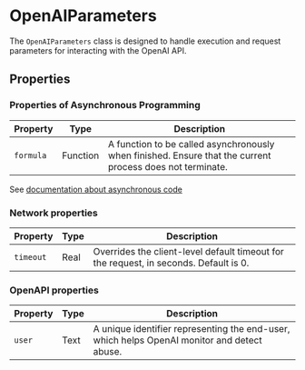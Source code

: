 # OpenAIParameters

The `OpenAIParameters` class is designed to handle execution and request parameters for interacting with the OpenAI API.

## Properties

### Properties of Asynchronous Programming

| Property           | Type    | Description                                                                                                           |
|-------------------|---------|-----------------------------------------------------------------------------------------------------------------------|
| `formula`         | Function| A function to be called asynchronously when finished. Ensure that the current process does not terminate.            |

See [documentation about asynchronous code](../AsynchronousCall.md)

### Network properties

| Property           | Type    | Description                                                                                                           |
|-------------------|---------|-----------------------------------------------------------------------------------------------------------------------|
| `timeout`         | Real    | Overrides the client-level default timeout for the request, in seconds. Default is 0.                                 |

### OpenAPI properties

| Property           | Type    | Description                                                                                                           |
|-------------------|---------|-----------------------------------------------------------------------------------------------------------------------|
| `user`            | Text    | A unique identifier representing the end-user, which helps OpenAI monitor and detect abuse.                           |
